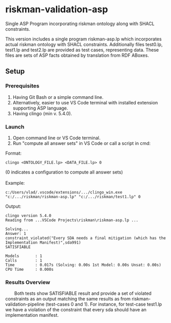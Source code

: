# riskman-validation-asp
Single ASP Program incorporating riskman ontology along with SHACL constraints.

This version includes a single program riskman-asp.lp which incorporates actual riskman ontology with SHACL constraints. Additionally files test0.lp, test1.lp and test2.lp are provided as test cases, representing data. These files are sets of ASP facts obtained by translation from RDF ABoxes.

## Setup
### Prerequisites
1. Having Git Bash or a simple command line.
2. Alternatively, easier to use VS Code terminal with installed extension supporting ASP language.
3. Having clingo (min v. 5.4.0).

### Launch
1. Open command line or VS Code terminal.
2. Run "compute all answer sets" in VS Code or call a script in cmd:

Format:
```
clingo <ONTOLOGY_FILE.lp> <DATA_FILE.lp> 0
```
(0 indicates a configuration to compute all answer sets)
<br><br>Example:
```
c:/Users/vlad/.vscode/extensions/.../clingo_win.exe "c:/.../riskman/riskman-asp.lp" "c:/.../riskman/test1.lp" 0
```
Output:
```
clingo version 5.4.0
Reading from ...VSCode Projects\riskman\riskman-asp.lp ...

Solving...
Answer: 1
constraint_violated("Every SDA needs a final mitigation (which has the Implementation Manifest)",sda991)
SATISFIABLE

Models       : 1
Calls        : 1
Time         : 0.017s (Solving: 0.00s 1st Model: 0.00s Unsat: 0.00s)
CPU Time     : 0.000s
```
### Results Overview
&emsp;&emsp;Both tests show SATISFIABLE result and provide a set of violated constraints as an output matching the same results as 
from riskman-validation-pipeline (test-cases 0 and 1).
For instance, for test-case test1.lp we have a violation of the constraint that every sda should have an implementation manifest. 


